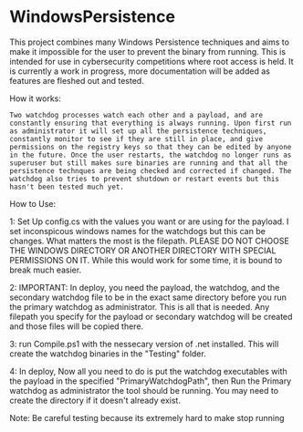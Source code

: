 # WindowsPersistence
This project combines many Windows Persistence techniques and aims to make it impossible for the user to prevent the binary from running. This is intended for use in cybersecurity competitions where root access is held. It is currently a work in progress, more documentation will be added as features are fleshed out and tested.


How it works:

    Two watchdog processes watch each other and a payload, and are constantly ensuring that everything is always running. Upon first run as administrator it will set up all the persistence techniques, constantly monitor to see if they are still in place, and give permissions on the registry keys so that they can be edited by anyone in the future. Once the user restarts, the watchdog no longer runs as superuser but still makes sure binaries are running and that all the persistence technques are being checked and corrected if changed. The watchdog also tries to prevent shutdown or restart events but this hasn't been tested much yet.


How to Use:

1: Set Up config.cs with the values you want or are using for the payload. I set inconspicous windows names for the watchdogs but this can be changes. What matters the most is the filepath. PLEASE DO NOT CHOOSE THE WINDOWS DIRECTORY OR ANOTHER DIRECTORY WITH SPECIAL PERMISSIONS ON IT. While this would work for some time, it is bound to break much easier.

2: IMPORTANT: In deploy, you need the payload, the watchdog, and the secondary watchdog file to be in the exact same directory before you run the primary watchdog as administrator. This is all that is needed. Any filepath you specify for the payload or secondary watchdog will be created and those files will be copied there.

3: run Compile.ps1 with the nessecary version of .net installed. This will create the watchdog binaries in the "Testing" folder. 

4: In deploy, Now all you need to do is put the watchdog executables with the payload in the specified "PrimaryWatchdogPath", then Run the Primary watchdog as administrator the tool should be running. You may need to create the directory if it doesn't already exist.

Note: Be careful testing because its extremely hard to make stop running

